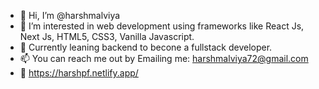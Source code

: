 - 👋 Hi, I’m @harshmalviya
- 👀 I’m interested in web development using frameworks like React Js, Next Js, HTML5, CSS3, Vanilla Javascript. 
- 🌱 Currently leaning backend to becone a fullstack developer.
- 📫 You can reach me out by Emailing me: harshmalviya72@gmail.com
- 📂 https://harshpf.netlify.app/

